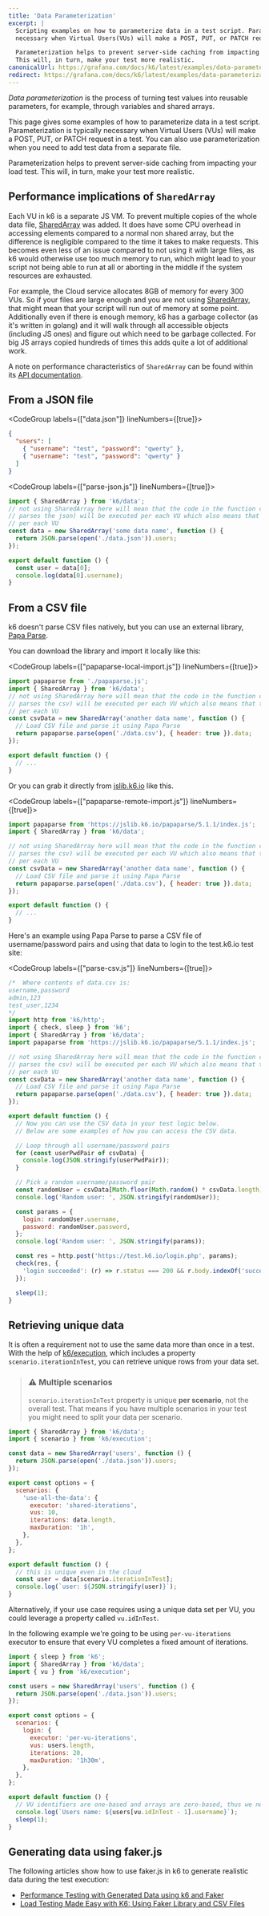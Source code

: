 ```yaml
---
title: 'Data Parameterization'
excerpt: |
  Scripting examples on how to parameterize data in a test script. Parameterization is typically
  necessary when Virtual Users(VUs) will make a POST, PUT, or PATCH request in a test.

  Parameterization helps to prevent server-side caching from impacting your load test.
  This will, in turn, make your test more realistic.
canonicalUrl: https://grafana.com/docs/k6/latest/examples/data-parameterization/
redirect: https://grafana.com/docs/k6/latest/examples/data-parameterization/
---
```


_Data parameterization_ is the process of turning test values into reusable parameters, for example, through variables and shared arrays.

This page gives some examples of how to parameterize data in a test script.
Parameterization is typically necessary when Virtual Users (VUs) will make a POST, PUT, or PATCH request in a test.
You can also use parameterization when you need to add test data from a separate file.

Parameterization helps to prevent server-side caching from impacting your load test.
This will, in turn, make your test more realistic.

## Performance implications of `SharedArray`

Each VU in k6 is a separate JS VM. To prevent multiple copies of the whole data file,
[SharedArray](/javascript-api/k6-data/sharedarray) was added. It does have some CPU overhead in accessing elements compared to a normal non shared
array, but the difference is negligible compared to the time it takes to make requests. This becomes
even less of an issue compared to not using it with large files, as k6 would otherwise use too much memory to run, which might lead to your script not being able to run at all or aborting in the middle if the system resources are exhausted.

For example, the Cloud service allocates 8GB of memory for every 300 VUs. So if your files are large
enough and you are not using [SharedArray](/javascript-api/k6-data/sharedarray), that might mean that your script will run out of memory at
some point. Additionally even if there is enough memory, k6 has a garbage collector (as it's written
in golang) and it will walk through all accessible objects (including JS ones) and figure out which
need to be garbage collected. For big JS arrays copied hundreds of times this adds quite a lot of
additional work.

A note on performance characteristics of `SharedArray` can be found within its [API documentation](/javascript-api/k6-data/sharedarray#performance-characteristics).


## From a JSON file

<CodeGroup labels={["data.json"]} lineNumbers={[true]}>

```json
{
  "users": [
    { "username": "test", "password": "qwerty" },
    { "username": "test", "password": "qwerty" }
  ]
}
```

</CodeGroup>

<CodeGroup labels={["parse-json.js"]} lineNumbers={[true]}>

```javascript
import { SharedArray } from 'k6/data';
// not using SharedArray here will mean that the code in the function call (that is what loads and
// parses the json) will be executed per each VU which also means that there will be a complete copy
// per each VU
const data = new SharedArray('some data name', function () {
  return JSON.parse(open('./data.json')).users;
});

export default function () {
  const user = data[0];
  console.log(data[0].username);
}
```

</CodeGroup>

## From a CSV file

k6 doesn't parse CSV files natively, but you can use an external library, [Papa Parse](https://www.papaparse.com/).

You can download the library and import it locally like this:

<CodeGroup labels={["papaparse-local-import.js"]} lineNumbers={[true]}>

```javascript
import papaparse from './papaparse.js';
import { SharedArray } from 'k6/data';
// not using SharedArray here will mean that the code in the function call (that is what loads and
// parses the csv) will be executed per each VU which also means that there will be a complete copy
// per each VU
const csvData = new SharedArray('another data name', function () {
  // Load CSV file and parse it using Papa Parse
  return papaparse.parse(open('./data.csv'), { header: true }).data;
});

export default function () {
  // ...
}
```

</CodeGroup>

Or you can grab it directly from [jslib.k6.io](https://jslib.k6.io/) like this.

<CodeGroup labels={["papaparse-remote-import.js"]} lineNumbers={[true]}>

```javascript
import papaparse from 'https://jslib.k6.io/papaparse/5.1.1/index.js';
import { SharedArray } from 'k6/data';

// not using SharedArray here will mean that the code in the function call (that is what loads and
// parses the csv) will be executed per each VU which also means that there will be a complete copy
// per each VU
const csvData = new SharedArray('another data name', function () {
  // Load CSV file and parse it using Papa Parse
  return papaparse.parse(open('./data.csv'), { header: true }).data;
});

export default function () {
  // ...
}
```

</CodeGroup>

Here's an example using Papa Parse to parse a CSV file of username/password pairs and using that
data to login to the test.k6.io test site:

<CodeGroup labels={["parse-csv.js"]} lineNumbers={[true]}>

```javascript
/*  Where contents of data.csv is:
username,password
admin,123
test_user,1234
*/
import http from 'k6/http';
import { check, sleep } from 'k6';
import { SharedArray } from 'k6/data';
import papaparse from 'https://jslib.k6.io/papaparse/5.1.1/index.js';

// not using SharedArray here will mean that the code in the function call (that is what loads and
// parses the csv) will be executed per each VU which also means that there will be a complete copy
// per each VU
const csvData = new SharedArray('another data name', function () {
  // Load CSV file and parse it using Papa Parse
  return papaparse.parse(open('./data.csv'), { header: true }).data;
});

export default function () {
  // Now you can use the CSV data in your test logic below.
  // Below are some examples of how you can access the CSV data.

  // Loop through all username/password pairs
  for (const userPwdPair of csvData) {
    console.log(JSON.stringify(userPwdPair));
  }

  // Pick a random username/password pair
  const randomUser = csvData[Math.floor(Math.random() * csvData.length)];
  console.log('Random user: ', JSON.stringify(randomUser));

  const params = {
    login: randomUser.username,
    password: randomUser.password,
  };
  console.log('Random user: ', JSON.stringify(params));

  const res = http.post('https://test.k6.io/login.php', params);
  check(res, {
    'login succeeded': (r) => r.status === 200 && r.body.indexOf('successfully authorized') !== -1,
  });

  sleep(1);
}
```

</CodeGroup>

## Retrieving unique data

It is often a requirement not to use the same data more than once in a test. With the help of [k6/execution](/javascript-api/k6-execution), which includes a property `scenario.iterationInTest`, you can retrieve unique rows from your data set.

> ### ⚠️ Multiple scenarios
>
> `scenario.iterationInTest` property is unique __per scenario__, not the overall test.
> That means if you have multiple scenarios in your test you might need to split your data per scenario.

<CodeGroup labels={[]} lineNumbers={[true]}>

```javascript
import { SharedArray } from 'k6/data';
import { scenario } from 'k6/execution';

const data = new SharedArray('users', function () {
  return JSON.parse(open('./data.json')).users;
});

export const options = {
  scenarios: {
    'use-all-the-data': {
      executor: 'shared-iterations',
      vus: 10,
      iterations: data.length,
      maxDuration: '1h',
    },
  },
};

export default function () {
  // this is unique even in the cloud
  const user = data[scenario.iterationInTest];
  console.log(`user: ${JSON.stringify(user)}`);
}
```

</CodeGroup>

Alternatively, if your use case requires using a unique data set per VU, you could leverage a property called `vu.idInTest`.

In the following example we're going to be using `per-vu-iterations` executor to ensure that every VU completes
a fixed amount of iterations.

<CodeGroup>

```javascript
import { sleep } from 'k6';
import { SharedArray } from 'k6/data';
import { vu } from 'k6/execution';

const users = new SharedArray('users', function () {
  return JSON.parse(open('./data.json')).users;
});

export const options = {
  scenarios: {
    login: {
      executor: 'per-vu-iterations',
      vus: users.length,
      iterations: 20,
      maxDuration: '1h30m',
    },
  },
};

export default function () {
  // VU identifiers are one-based and arrays are zero-based, thus we need - 1
  console.log(`Users name: ${users[vu.idInTest - 1].username}`);
  sleep(1);
}
```

</CodeGroup>

## Generating data using faker.js

The following articles show how to use faker.js in k6 to generate realistic data during the test execution:

- [Performance Testing with Generated Data using k6 and Faker](https://dev.to/k6/performance-testing-with-generated-data-using-k6-and-faker-2e)
- [Load Testing Made Easy with K6: Using Faker Library and CSV Files](https://farhan-labib.medium.com/load-testing-made-easy-with-k6-using-faker-library-and-csv-files-c997d48fb6e2)
